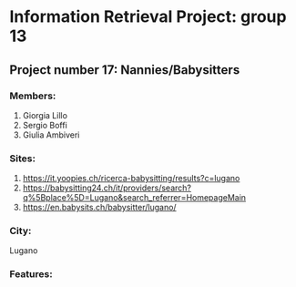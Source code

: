 # Information Retrieval Project: group 13
## Project number 17: Nannies/Babysitters 

### Members:
1. Giorgia Lillo
2. Sergio Boffi 
3. Giulia Ambiveri

### Sites:
1. https://it.yoopies.ch/ricerca-babysitting/results?c=lugano
2. https://babysitting24.ch/it/providers/search?q%5Bplace%5D=Lugano&search_referrer=HomepageMain
3. https://en.babysits.ch/babysitter/lugano/

### City: 
Lugano 

### Features:

